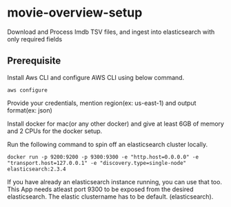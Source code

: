 # movie-overview-setup
Download and Process Imdb TSV files, and ingest into elasticsearch with only required fields

## Prerequisite

Install Aws CLI and configure AWS CLI using below command.

```
aws configure
```
Provide your credentials, mention region(ex: us-east-1) and output format(ex: json)

Install docker for mac(or any other docker) and give at least 6GB of memory and 2 CPUs for the docker setup.

Run the following command to spin off an elasticsearch cluster locally.

```
docker run -p 9200:9200 -p 9300:9300 -e "http.host=0.0.0.0" -e "transport.host=127.0.0.1" -e "discovery.type=single-node" elasticsearch:2.3.4
```
If you have already an elasticsearch instance running, you can use that too. This App needs atleast port 9300 to be exposed from the desired elasticsearch.
The elastic clustername has to be default. (elasticsearch).